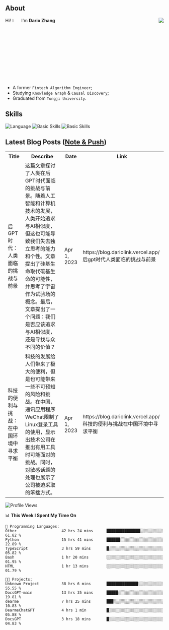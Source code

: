 ## About

<img align="right" src="https://github-readme-stats.vercel.app/api?username=dario-github&show_icons=true&bg_color=00000000&hide_title=true&hide_border=true&include_all_commits=true&count_private=true&theme=transparent" />

Hi! <img src="https://media.giphy.com/media/hvRJCLFzcasrR4ia7z/giphy.gif" width="5%"> I'm **Dario Zhang**

- A former `Fintech Algorithm Engineer`;
- Studying `Knowledge Graph` & `Causal Discovery`;
- Graduated from `Tongji University`.

## Skills

![Language](https://skillicons.dev/icons?i=py,matlab,pytorch,latex,regex,mysql,sqlite)
![Basic Skills](https://skillicons.dev/icons?i=bash,git,linux,md)
![Basic Skills](https://skillicons.dev/icons?i=vim,vscode,jupyterlab)

## Latest Blog Posts ([Note & Push](https://blog.dariolink.vercel.app/))

<table>
  <tr><th>Title</th><th>Describe</th><th>Date</th><th>Link</th></tr>
  <!-- BLOG-POST-LIST:START --><tr><td>后GPT时代：人类面临的挑战与前景</td><td>这篇文章探讨了人类在后GPT时代面临的挑战与前景。随着人工智能和计算机技术的发展，人类开始追求与AI相似度，但这也可能导致我们失去独立思考的能力和个性。文章提出了硅基生命取代碳基生命的可能性，并思考了宇宙作为试验场的概念。最后，文章提出了一个问题：我们是否应该追求与AI相似度，还是寻找与众不同的价值？</td><td>Apr 1, 2023</td><td>https://blog.dariolink.vercel.app/后gpt时代人类面临的挑战与前景</td></tr><tr><td>科技的便利与挑战：在中国环境中寻求平衡</td><td>科技的发展给人们带来了极大的便利，但是也可能带来一些不可预知的风险和挑战。在中国，通讯应用程序WeChat限制了Linux登录工具的使用，显示出技术公司在推出有用工具时可能面对的挑战。同时，对敏感话题的处理也展示了公司被迫采取的笨拙方式。</td><td>Apr 1, 2023</td><td>https://blog.dariolink.vercel.app/科技的便利与挑战在中国环境中寻求平衡</td></tr><!-- BLOG-POST-LIST:END -->
</table>

<!--START_SECTION:waka-->
![Profile Views](http://img.shields.io/badge/Profile%20Views-0-blue)

📊 **This Week I Spent My Time On** 

```text
💬 Programming Languages: 
Other                    42 hrs 24 mins      ███████████████░░░░░░░░░░   61.82 % 
Python                   15 hrs 41 mins      ██████░░░░░░░░░░░░░░░░░░░   22.89 % 
TypeScript               3 hrs 59 mins       █░░░░░░░░░░░░░░░░░░░░░░░░   05.82 % 
Bash                     1 hr 20 mins        ░░░░░░░░░░░░░░░░░░░░░░░░░   01.95 % 
HTML                     1 hr 13 mins        ░░░░░░░░░░░░░░░░░░░░░░░░░   01.79 % 

🐱‍💻 Projects: 
Unknown Project          38 hrs 6 mins       ██████████████░░░░░░░░░░░   55.55 % 
DocsGPT-main             13 hrs 35 mins      █████░░░░░░░░░░░░░░░░░░░░   19.81 % 
dearme                   7 hrs 25 mins       ███░░░░░░░░░░░░░░░░░░░░░░   10.83 % 
DearmeChatGPT            4 hrs 1 min         █░░░░░░░░░░░░░░░░░░░░░░░░   05.88 % 
DocsGPT                  3 hrs 18 mins       █░░░░░░░░░░░░░░░░░░░░░░░░   04.83 % 
```


<!--END_SECTION:waka-->
